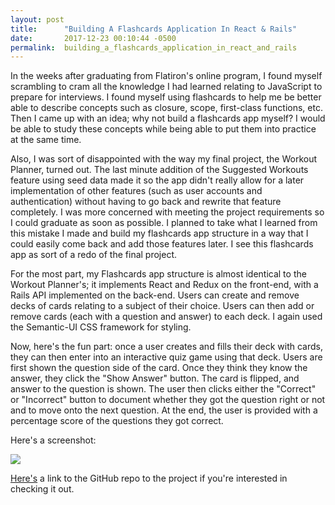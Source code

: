 ```yaml
---
layout: post
title:      "Building A Flashcards Application In React & Rails"
date:       2017-12-23 00:10:44 -0500
permalink:  building_a_flashcards_application_in_react_and_rails
---
```



In the weeks after graduating from Flatiron's online program, I found myself scrambling to cram all the knowledge I had learned relating to JavaScript to prepare for interviews. I found myself using flashcards to help me be better able to describe concepts such as closure, scope, first-class functions, etc. Then I came up with an idea; why not build a flashcards app myself? I would be able to study these concepts while being able to put them into practice at the same time. 

Also, I was sort of disappointed with the way my final project, the Workout Planner, turned out. The last minute addition of the Suggested Workouts feature using seed data made it so the app didn't really allow for a later implementation of other features (such as user accounts and authentication) without having to go back and rewrite that feature completely. I was more concerned with meeting the project requirements so I could graduate as soon as possible. I planned to take what I learned from this mistake I made and build my flashcards app structure in a way that I could easily come back and add those features later. I see this flashcards app as sort of a redo of the final project.

For the most part, my Flashcards app structure is almost identical to the Workout Planner's; it implements React and Redux on the front-end, with a Rails API implemented on the back-end. Users can create and remove decks of cards relating to a subject of their choice. Users can then add or remove cards (each with a question and answer) to each deck.
I again used the Semantic-UI CSS framework for styling.

Now, here's the fun part: once a user creates and fills their deck with cards, they can then enter into an interactive quiz game using that deck. Users are first shown the question side of the card. Once they think they know the answer, they click the "Show Answer" button. The card is flipped, and answer to the question is shown. The user then clicks either the "Correct" or "Incorrect" button to document whether they got the question right or not and to move onto the next question. At the end, the user is provided with a percentage score of the questions they got correct.

Here's a screenshot:

![](https://i.imgur.com/5kf2miF.png)

[Here's](https://github.com/Jschles1/react-rails-flashcards) a link to the GitHub repo to the project if you're interested in checking it out.
